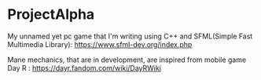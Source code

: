 # ProjectAlpha

My unnamed yet pc game that I'm writing using C++ and SFML(Simple Fast Multimedia Library): https://www.sfml-dev.org/index.php

Mane mechanics, that are in development, are inspired from mobile game Day R : https://dayr.fandom.com/wiki/DayRWiki
